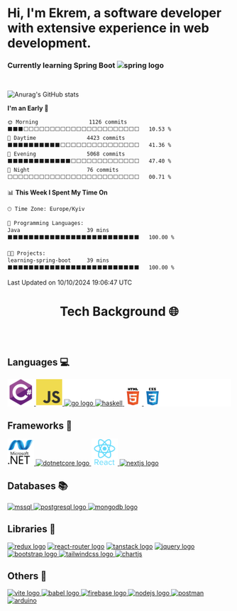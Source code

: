 <h1>Hi, I'm Ekrem, a software developer with extensive experience in web development.</h1>
<h3>Currently learning Spring Boot <img src="https://cdn.jsdelivr.net/gh/devicons/devicon/icons/spring/spring-original.svg" height="40" alt="spring logo"  />
</h3>
<br/> 

![Anurag's GitHub stats](https://github-readme-stats.vercel.app/api?username=Ekrem05&hide=issues&show_icons=true&theme=great-gatsby&bg_color=00000000)
<!--START_SECTION:waka-->
**I'm an Early 🐤** 

```text
🌞 Morning                1126 commits        ⬛⬛⬛⬜⬜⬜⬜⬜⬜⬜⬜⬜⬜⬜⬜⬜⬜⬜⬜⬜⬜⬜⬜⬜⬜   10.53 % 
🌆 Daytime                4423 commits        ⬛⬛⬛⬛⬛⬛⬛⬛⬛⬛⬜⬜⬜⬜⬜⬜⬜⬜⬜⬜⬜⬜⬜⬜⬜   41.36 % 
🌃 Evening                5068 commits        ⬛⬛⬛⬛⬛⬛⬛⬛⬛⬛⬛⬛⬜⬜⬜⬜⬜⬜⬜⬜⬜⬜⬜⬜⬜   47.40 % 
🌙 Night                  76 commits          ⬜⬜⬜⬜⬜⬜⬜⬜⬜⬜⬜⬜⬜⬜⬜⬜⬜⬜⬜⬜⬜⬜⬜⬜⬜   00.71 % 
```


📊 **This Week I Spent My Time On** 

```text
🕑︎ Time Zone: Europe/Kyiv

💬 Programming Languages: 
Java                     39 mins             ⬛⬛⬛⬛⬛⬛⬛⬛⬛⬛⬛⬛⬛⬛⬛⬛⬛⬛⬛⬛⬛⬛⬛⬛⬛   100.00 % 

🐱‍💻 Projects: 
learning-spring-boot     39 mins             ⬛⬛⬛⬛⬛⬛⬛⬛⬛⬛⬛⬛⬛⬛⬛⬛⬛⬛⬛⬛⬛⬛⬛⬛⬛   100.00 % 
```


 Last Updated on 10/10/2024 19:06:47 UTC
<!--END_SECTION:waka-->
 <h1 align="center">Tech Background 🌐</h1>
    <br />
    <br />
    <h2>Languages 💻</h2>
    <p style="background-color: white">
      <a href="https://www.w3schools.com/cs/" target="_blank" rel="noreferrer">
        <img
          src="https://raw.githubusercontent.com/devicons/devicon/master/icons/csharp/csharp-original.svg"
          alt="csharp"
          width="60"
          height="60"
        />
      </a>
      <a
        href="https://developer.mozilla.org/en-US/docs/Web/JavaScript"
        target="_blank"
        rel="noreferrer"
      >
        <img
          src="https://raw.githubusercontent.com/devicons/devicon/master/icons/javascript/javascript-original.svg"
          alt="javascript"
          width="60"
          height="60"
        />
      </a>
       <a
        href="https://go.dev/"
        target="_blank"
        rel="noreferrer"
      >
        <img src="https://skillicons.dev/icons?i=go" width="60" height="60" alt="go logo"  />
      </a>
      <a href="https://www.haskell.org/" target="_blank" rel="noreferrer">
        <img
          src="https://upload.wikimedia.org/wikipedia/commons/1/1c/Haskell-Logo.svg"
          alt="haskell"
          width="60"
          height="60"
        />
      </a>
      <a href="https://www.w3.org/html/" target="_blank" rel="noreferrer">
        <img
          src="https://raw.githubusercontent.com/devicons/devicon/master/icons/html5/html5-original-wordmark.svg"
          alt="html5"
          width="40"
          height="40"
        />
      </a>
      <a href="https://www.w3schools.com/css/" target="_blank" rel="noreferrer">
        <img
          src="https://raw.githubusercontent.com/devicons/devicon/master/icons/css3/css3-original-wordmark.svg"
          alt="css3"
          width="40"
          height="40"
        />
      </a>
    </p>
    <h2>Frameworks 🚀</h2>
    <p> 
     <a href="https://dotnet.microsoft.com/" target="_blank" rel="noreferrer">
        <img
          src="https://raw.githubusercontent.com/devicons/devicon/master/icons/dot-net/dot-net-original-wordmark.svg"
          alt="dotnet"
          width="60"
          height="60"
        />
      </a>
      <a href="https://dotnet.microsoft.com/en-us/download">
        <img
          src="https://cdn.jsdelivr.net/gh/devicons/devicon/icons/dotnetcore/dotnetcore-original.svg"
          height="60"
          alt="dotnetcore logo"
        />
      </a>
      <a href="https://reactjs.org/" target="_blank" rel="noreferrer">
        <img
          src="https://raw.githubusercontent.com/devicons/devicon/master/icons/react/react-original-wordmark.svg"
          alt="react"
          width="60"
          height="60"
        />
      </a>
     <a href="https://nextjs.org" target="_blank" rel="noreferrer">
        <img src="https://cdn.jsdelivr.net/gh/devicons/devicon/icons/nextjs/nextjs-original.svg"  width="60" height="60" alt="nextjs logo"  />
      </a>
    </p>
    <h2>Databases 📚</h2>
    <p>
      <a
        href="https://www.microsoft.com/en-us/sql-server"
        target="_blank"
        rel="noreferrer"
      >
        <img
          src="https://www.svgrepo.com/show/303229/microsoft-sql-server-logo.svg"
          alt="mssql"
          width="60"
          height="60"
        />
      </a>
     <a
        href="https://www.postgresql.org/"
        target="_blank"
        rel="noreferrer"
      >
        <img src="https://cdn.simpleicons.org/postgresql/4169E1" height="60" width="60" alt="postgresql logo" /> 
      </a>
     <a
        href="https://www.mongodb.com/lp/cloud/atlas/try4?utm_source=google&utm_campaign=search_gs_pl_evergreen_atlas_core_prosp-brand_gic-null_emea-bg_ps-all_desktop_eng_lead&utm_term=mongodb&utm_medium=cpc_paid_search&utm_ad=e&utm_ad_campaign_id=12212624383&adgroup=115749717743&cq_cmp=12212624383&gad_source=1&gclid=CjwKCAjwzIK1BhAuEiwAHQmU3sSxmfuRUQnoX0tdwZcisdPWe1oXCwiep6ChOz0sdQdx5KAN1K4CvRoCVf4QAvD_BwE"
        target="_blank"
        rel="noreferrer"
      >
        <img src="https://cdn.simpleicons.org/mongodb/47A248" height="60" width="60"  alt="mongodb logo"  /> 
      </a>
    </p>
    <h2>Libraries 🎨</h2>
    <p>
      <a href="https://redux.js.org">
        <img
          src="https://skillicons.dev/icons?i=redux"
          height="60"
          alt="redux logo"
      /></a>
      <a href="https://reactrouter.com/en/main">
        <img
          src="https://static-00.iconduck.com/assets.00/react-router-icon-2048x1116-jfeevj0l.png"
          height="60"
          alt="react-router logo"
      /></a>
      <a href="https://tanstack.com/query/latest">
        <img
          src="https://repository-images.githubusercontent.com/297489727/bd8bae00-60bf-11eb-8b0a-a0edcbfd5807"
          height="60"
          alt="tanstack logo"
      /></a>
      <a href="https://jquery.com">
        <img
          src="https://cdn.jsdelivr.net/gh/devicons/devicon/icons/jquery/jquery-original.svg"
          height="60"
          alt="jquery logo"
        />
      </a>
      <a href="https://getbootstrap.com" target="_blank" rel="noreferrer">
        <img
          src="https://cdn.jsdelivr.net/gh/devicons/devicon/icons/bootstrap/bootstrap-original.svg"
          height="60"
          alt="bootstrap logo"
        />
      </a>
      <a href="https://tailwindcss.com">
        <img
          src="https://skillicons.dev/icons?i=tailwind"
          height="60"
          alt="tailwindcss logo"
        />
      </a>
      <a href="https://www.chartjs.org" target="_blank" rel="noreferrer">
        <img
          src="https://www.chartjs.org/media/logo-title.svg"
          alt="chartjs"
          width="60"
          height="60"
        />
      </a>
    </p>
    <h2>Others 🔧</h2>
    <p>
      <a href="https://vitejs.dev">
        <img
          src="https://skillicons.dev/icons?i=vite"
          height="40"
          alt="vite logo"
        />
      </a>
        <a href="https://babeljs.io/" target="_blank" rel="noreferrer">
         <img src="https://cdn.jsdelivr.net/gh/devicons/devicon/icons/babel/babel-original.svg" height="40" alt="babel logo"  />
      </a>  
      <a href="https://firebase.google.com">
        <img
          src="https://skillicons.dev/icons?i=firebase"
          height="40"
          alt="firebase logo"
        />
      </a>
      <a href="https://nodejs.org/en">
        <img
          src="https://skillicons.dev/icons?i=nodejs"
          height="40"
          alt="nodejs logo"
        />
      </a>
      <a href="https://postman.com" target="_blank" rel="noreferrer">
        <img
          src="https://www.vectorlogo.zone/logos/getpostman/getpostman-icon.svg"
          alt="postman"
          width="40"
          height="40"
        />
      </a>
      <a href="https://www.arduino.cc/" target="_blank" rel="noreferrer">
        <img
          src="https://cdn.worldvectorlogo.com/logos/arduino-1.svg"
          alt="arduino"
          width="40"
          height="40"
        />
      </a>
    </p>
